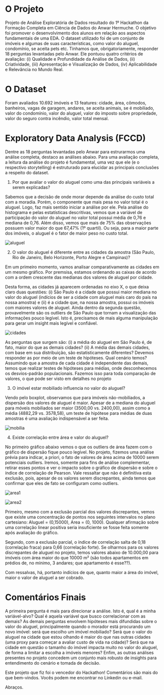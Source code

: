 # O Projeto
Projeto de Análise Exploratória de Dados resultado do 1º Hackathon da Formação Completa em Ciência de Dados do Anwar Hermuche. O objetivo foi promover o desenvolvimento dos alunos em relação aos aspectos fundamentais de uma EDA. O dataset utilizado foi de um conjunto de imóveis e algumas de suas características, como valor do aluguel, condomínio, se aceita pets etc. Tínhamos que, obrigatoriamente, responder 18 perguntas levantadas pelo Anwar. Ele pontuou quatro critérios de avaliação: (i) Qualidade e Profundidade da Análise de Dados, (ii) Criatividade, (iii) Apresentação e Visualização de Dados, (iv) Aplicabilidade e Relevância no Mundo Real. 

# O Dataset
Foram avaliados 10.692 imóveis e 13 features: cidade, área, cômodos, banheiros, vagas de garagem, andares, se aceita animais, se é mobiliado, valor do condomínio, valor do aluguel, valor do imposto sobre propriedade, valor do seguro contra incêndio, valor total mensal.

# Exploratory Data Analysis (FCCD)
Dentre as 18 perguntas levantadas pelo Anwar para estrurarmos uma análise completa, destaco as análises abaixo. Para uma avaliação completa, a leitura da análise do projeto é fundamental, uma vez que ele (e o respectivo storytelling) é estruturado para elucidar as principais conclusões a respeito do dataset.

1. Por que avaliar o valor do aluguel como uma das principais variáveis a serem explicadas?

Sabemos que a decisão de onde morar depende da análise do custo total com a moradia. Porém, o componente que mais pesa no valor total é o aluguel. Logo, faz mais sentido iniciar a análise por ele. Pela análise do histograma e pelas estatísticas descritivas, vemos que a variável de participação do valor do aluguel no valor total possui média de 0,76 e mediana de 0,76. Além disso, vemos que mais de 75% das observações possuem valor maior do que 67,47% (1º quartil). Ou seja, para a maior parte dos imóveis, o aluguel é o fator de maior peso no custo total.

![aluguel](https://github.com/cirolopes18/Exploratory-Data-Analysis-FCCD/assets/148280600/cd2b48dc-dce4-4145-a6b6-dd04ec9c3fb2)

2. O valor do aluguel é diferente entre as cidades da amostra (São Paulo, Rio de Janeiro, Belo Horizonte, Porto Alegre e Campinas)?

Em um primeiro momento, vamos analisar comparativamente as cidades em um mesmo gráfico. Por premsisa, estamos ordenando as caixas de acordo com a ordem crescente das medianas dos valores de aluguel por cidade. 

Desta forma, as cidades já aparecem ordenadas no eixo X, o que deixa claro duas questões: (i) São Paulo é a cidade que possui maior mediana no valor do aluguel (indícios de ser a cidade com aluguel mais caro do país na nossa amostra) e (ii) é a cidade que, na nossa amostra, possui os imóveis com maiores valores de aluguel. Ainda dentro da segunda questão, provavelmente são os outliers de São Paulo que tornam a visualização das informações pouco legível. Isto é, precisamos de mais alguma manipulação para gerar um insight mais legível e confiável.

![cidades](https://github.com/cirolopes18/Exploratory-Data-Analysis-FCCD/assets/148280600/2808781a-1340-4a33-a60e-31d7a5d0cdd1)

As perguntas que surgem são: (i) a média do aluguel em São Paulo é, de fato, maior do que as demais cidades? (ii) A média das demais cidades, com base em sua distribuição, são estatisticamente diferentes? Devemos responder as por meio de um teste de hipóteses. Qual cenário temos? Assumindo que a amostra de cada cidade é independente das demais, temos que realizar testes de hipóteses para médias, onde desconhecemos os desvios-padrão populacionais. Fazemos isso para toda comparação de valores, o que pode ser visto em detalhes no projeto

3. O imóvel estar mobiliado influencia no valor do aluguel?

Vendo pelo boxplot, observamos que para imóveis não-mobiliados, a dispersão dos valores de aluguel é maior. Apesar de a mediana do aluguel para móveis mobiliados ser maior (3500,00 vs. 2400,00), assim como a média (4882,29 vs. 3578,58), um teste de hipótese para médias de duas amostras é uma avaliação indispensável a ser feita.

![mobilia](https://github.com/cirolopes18/Exploratory-Data-Analysis-FCCD/assets/148280600/e2940b3b-24f7-427f-a23e-1eb5a17d2081)

4. Existe correlação entre área e valor do aluguel?

No primeiro gráfico abaixo vemos o que os outliers de área fazem com o gráfico de dispersão fique pouco legível. No projeto, fizemos uma análise prévia para indicar, a priori, o fato de valores de área acima de 10000 serem potenciais outliers. Iremos, somente para fins de análise complementar, retirar esses pontos e ver o impacto sobre o gráfico de dispersão e sobre o índice de correlação de Pearson. Vale ressaltar que não é definitiva esta exclusão, pois, apesar de os valores serem discrepantes, ainda temos que confirmar que eles de fato se configuram como outliers.

![area1](https://github.com/cirolopes18/Exploratory-Data-Analysis-FCCD/assets/148280600/16f882dc-e4b9-43d0-992f-0da594b32145)

![area2](https://github.com/cirolopes18/Exploratory-Data-Analysis-FCCD/assets/148280600/be519c9f-910b-4dd7-a56b-997d4f6c72e6)

Primeiro, mesmo com a exclusão parcial dos valores discrepantes, vemos que existe uma concentração de pontos nos seguintes intervalos no plano cartesiano: Aluguel = (0,15000), Area = (0, 1000). Qualquer afirmação sobre uma correlação linear positiva seria insuficiente se fosse feita somente após avaliação do gráfico. 

Segundo, com a exclusão parcial, o índice de correlação salta de 0,18 (correlação fraca) para 0,66 (correlação forte). Se olharmos para os valores discrepantes de aluguel no projeto, temos valores abaixo de 10.000,00 para imóveis com área maior do que 10000 m² (são todos apartamentos em prédios de, no mínimo, 3 andares; que apartamento é esse??). 

Com ressalvas, há, portanto indícios de que, quanto maior a área do imóvel, maior o valor de aluguel a ser cobrado.

# Comentários Finais

A primeira pergunta é mais para direcionar a análise. Isto é, qual é a minha variável-alvo? Qual é aquela variável que busco correlacionar com as demais? As demais perguntas envolvem hipóteses mais difundidas sobre o valor do aluguel, principalmente quando o morador está procurando um novo imóvel: será que escolho um imóvel mobiliado? Será que o valor do aluguel na cidade que estou olhando é maior do que nas outras cidades (uma proxy para começar a avaliar custo de vida na cidade)? Será que na cidade em questão o tamanho do imóvel impacta muito no valor do aluguel, de forma a limitar a escolha a imóveis menores? Enfim, as outras análises presentes no projeto concedem um conjunto mais robusto de insights para entendimento do cenário e tomada de decisão. 

Este projeto que fiz foi o vencedor do Hackathon! Comentários são mais do que bem-vindos. Vocês podem me encontrar no Linkedin ou e-mail. 

Abraços.
